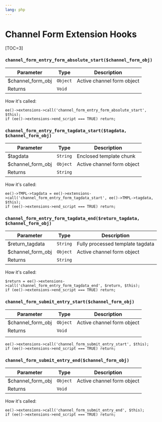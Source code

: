 ```yaml
---
lang: php
---
```


<!--
    This source file is part of the open source project
    ExpressionEngine User Guide (https://github.com/ExpressionEngine/ExpressionEngine-User-Guide)

    @link      https://expressionengine.com/
    @copyright Copyright (c) 2003-2019, EllisLab Corp. (https://ellislab.com)
    @license   https://expressionengine.com/license Licensed under Apache License, Version 2.0
-->

# Channel Form Extension Hooks

[TOC=3]

### `channel_form_entry_form_absolute_start($channel_form_obj)`

| Parameter          | Type     | Description                |
| ------------------ | -------- | -------------------------- |
| \$channel_form_obj | `Object` | Active channel form object |
| Returns            | `Void`   |                            |

How it's called:

    ee()->extensions->call('channel_form_entry_form_absolute_start', $this);
    if (ee()->extensions->end_script === TRUE) return;

### `channel_form_entry_form_tagdata_start($tagdata, $channel_form_obj)`

| Parameter          | Type     | Description                |
| ------------------ | -------- | -------------------------- |
| \$tagdata          | `String` | Enclosed template chunk    |
| \$channel_form_obj | `Object` | Active channel form object |
| Returns            | `String` |                            |

How it's called:

    ee()->TMPL->tagdata = ee()->extensions->call('channel_form_entry_form_tagdata_start', ee()->TMPL->tagdata, $this);
    if (ee()->extensions->end_script === TRUE) return;

### `channel_form_entry_form_tagdata_end($return_tagdata, $channel_form_obj)`

| Parameter          | Type     | Description                      |
| ------------------ | -------- | -------------------------------- |
| \$return_tagdata   | `String` | Fully processed template tagdata |
| \$channel_form_obj | `Object` | Active channel form object       |
| Returns            | `String` |                                  |

How it's called:

    $return = ee()->extensions->call('channel_form_entry_form_tagdata_end', $return, $this);
    if (ee()->extensions->end_script === TRUE) return;

### `channel_form_submit_entry_start($channel_form_obj)`

| Parameter          | Type     | Description                |
| ------------------ | -------- | -------------------------- |
| \$channel_form_obj | `Object` | Active channel form object |
| Returns            | `Void`   |                            |
|                    |          |                            |

    ee()->extensions->call('channel_form_submit_entry_start', $this);
    if (ee()->extensions->end_script === TRUE) return;

### `channel_form_submit_entry_end($channel_form_obj)`

| Parameter          | Type     | Description                |
| ------------------ | -------- | -------------------------- |
| \$channel_form_obj | `Object` | Active channel form object |
| Returns            | `Void`   |                            |

How it's called:

    ee()->extensions->call('channel_form_submit_entry_end', $this);
    if (ee()->extensions->end_script === TRUE) return;
